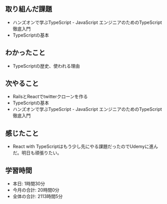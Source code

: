 ## 取り組んだ課題
- ハンズオンで学ぶTypeScript - JavaScript エンジニアのためのTypeScript徹底入門
- TypeScriptの基本
## わかったこと
- TypeScriptの歴史、使われる理由
## 次やること
- RailsとReactでtwitterクローンを作る
- TypeScriptの基本
- ハンズオンで学ぶTypeScript - JavaScript エンジニアのためのTypeScript徹底入門
## 感じたこと
- React with TypeScriptはもう少し先にやる課題だったのでUdemyに進んだ。明日も頑張りたい。
## 学習時間
- 本日: 1時間30分
- 今月の合計: 20時間0分
- 全体の合計: 2113時間5分
